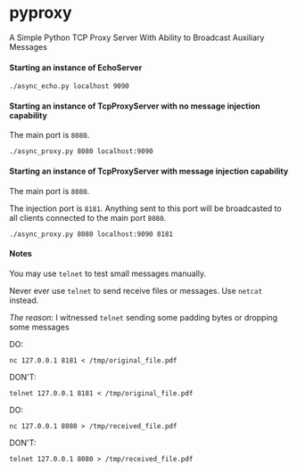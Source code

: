 pyproxy
=======

A Simple Python TCP Proxy Server With Ability to Broadcast Auxiliary Messages

#### Starting an instance of EchoServer

`./async_echo.py localhost 9090`

#### Starting an instance of TcpProxyServer with no message injection capability

The main port is `8080`.

`./async_proxy.py 8080 localhost:9090`

#### Starting an instance of TcpProxyServer with message injection capability

The main port is `8080`.

The injection port is `8181`. Anything sent to this port will be broadcasted to all clients connected to the main port `8080`.

`./async_proxy.py 8080 localhost:9090 8181`

#### Notes

You may use `telnet` to test small messages manually.

Never ever use `telnet` to send receive files or messages. Use `netcat` instead.

*The reason*: I witnessed `telnet` sending some padding bytes or dropping some messages

DO:

`nc 127.0.0.1 8181 < /tmp/original_file.pdf`

DON'T:

`telnet 127.0.0.1 8181 < /tmp/original_file.pdf`

DO:

`nc 127.0.0.1 8080 > /tmp/received_file.pdf`

DON'T:

`telnet 127.0.0.1 8080 > /tmp/received_file.pdf`
